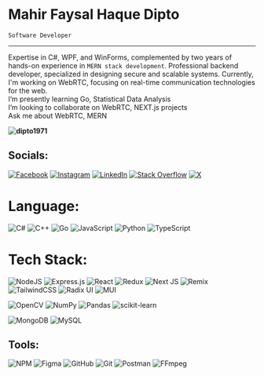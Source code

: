# Mahir Faysal Haque Dipto # 
`Software Developer`

---
Expertise in C#, WPF, and WinForms, complemented by two years of hands-on experience in `MERN stack development`. Professional backend developer, specialized in designing secure and scalable systems. Currently, I'm working on WebRTC, focusing on real-time communication technologies for the web.<br>I’m presently learning Go, Statistical Data Analysis<br>I’m looking to collaborate on WebRTC, NEXT.js projects<br>Ask me about WebRTC, MERN
**<p align="left"> <img src="https://komarev.com/ghpvc/?username=dipto1971&label=Profile%20views&color=0e75b6&style=flat" alt="dipto1971" /> </p>**
## Socials:
[![Facebook](https://img.shields.io/badge/Facebook-%231877F2.svg?logo=Facebook&logoColor=white)](https://www.facebook.com/dip.to.39545/) [![Instagram](https://img.shields.io/badge/Instagram-%23E4405F.svg?logo=Instagram&logoColor=white)](https://www.instagram.com/mahir_faysal_dipto/?hl=en) [![LinkedIn](https://img.shields.io/badge/LinkedIn-%230077B5.svg?logo=linkedin&logoColor=white)](https://www.linkedin.com/in/mahir-faysal-haque-dipto-6911a4245/) [![Stack Overflow](https://img.shields.io/badge/-Stackoverflow-FE7A16?logo=stack-overflow&logoColor=white)](https://stackoverflow.com/users/23282140/mahir-faysal-dipto) [![X](https://img.shields.io/badge/X-black.svg?logo=X&logoColor=white)](https://x.com/mahirdipto71) 

# Language:
![C#](https://img.shields.io/badge/c%23-%23239120.svg?style=flat&logo=csharp&logoColor=white) ![C++](https://img.shields.io/badge/c++-%2300599C.svg?style=flat&logo=c%2B%2B&logoColor=white) ![Go](https://img.shields.io/badge/go-%2300ADD8.svg?style=flat&logo=go&logoColor=white) ![JavaScript](https://img.shields.io/badge/javascript-%23323330.svg?style=flat&logo=javascript&logoColor=%23F7DF1E) ![Python](https://img.shields.io/badge/python-3670A0?style=flat&logo=python&logoColor=ffdd54) ![TypeScript](https://img.shields.io/badge/typescript-%23007ACC.svg?style=flat&logo=typescript&logoColor=white)

# Tech Stack:
![NodeJS](https://img.shields.io/badge/node.js-6DA55F?style=flat&logo=node.js&logoColor=white) ![Express.js](https://img.shields.io/badge/express.js-%23404d59.svg?style=flat&logo=express&logoColor=%2361DAFB) ![React](https://img.shields.io/badge/react-%2320232a.svg?style=flat&logo=react&logoColor=%2361DAFB) ![Redux](https://img.shields.io/badge/redux-%23593d88.svg?style=flat&logo=redux&logoColor=white) ![Next JS](https://img.shields.io/badge/Next-black?style=flat&logo=next.js&logoColor=white) ![Remix](https://img.shields.io/badge/remix-%23000.svg?style=flat&logo=remix&logoColor=white) ![TailwindCSS](https://img.shields.io/badge/tailwindcss-%2338B2AC.svg?style=flat&logo=tailwind-css&logoColor=white) ![Radix UI](https://img.shields.io/badge/radix%20ui-161618.svg?style=flat&logo=radix-ui&logoColor=white)  ![MUI](https://img.shields.io/badge/MUI-%230081CB.svg?style=flat&logo=mui&logoColor=white)

![OpenCV](https://img.shields.io/badge/opencv-%23white.svg?style=flat&logo=opencv&logoColor=white) ![NumPy](https://img.shields.io/badge/numpy-%23013243.svg?style=flat&logo=numpy&logoColor=white) ![Pandas](https://img.shields.io/badge/pandas-%23150458.svg?style=flat&logo=pandas&logoColor=white) ![scikit-learn](https://img.shields.io/badge/scikit--learn-%23F7931E.svg?style=flat&logo=scikit-learn&logoColor=white)

![MongoDB](https://img.shields.io/badge/MongoDB-%234ea94b.svg?style=flat&logo=mongodb&logoColor=white) ![MySQL](https://img.shields.io/badge/mysql-4479A1.svg?style=flat&logo=mysql&logoColor=white) 
## Tools:
![NPM](https://img.shields.io/badge/NPM-%23CB3837.svg?style=flat&logo=npm&logoColor=white) ![Figma](https://img.shields.io/badge/figma-%23F24E1E.svg?style=flat&logo=figma&logoColor=white) ![GitHub](https://img.shields.io/badge/github-%23121011.svg?style=flat&logo=github&logoColor=white) ![Git](https://img.shields.io/badge/git-%23F05033.svg?style=flat&logo=git&logoColor=white) ![Postman](https://img.shields.io/badge/Postman-FF6C37?style=flat&logo=postman&logoColor=white) ![FFmpeg](https://shields.io/badge/FFmpeg-%23171717.svg?logo=ffmpeg&style=flat&labelColor=171717&logoColor=5cb85c)
